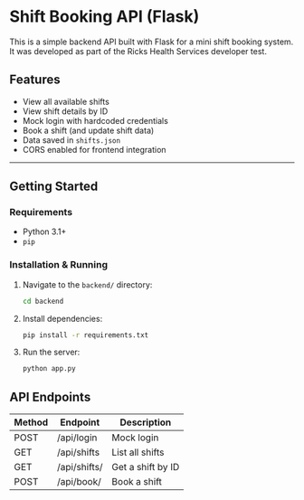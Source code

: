 # Shift Booking API (Flask)

This is a simple backend API built with Flask for a mini shift booking system. It was developed as part of the Ricks Health Services developer test.

##  Features

- View all available shifts
- View shift details by ID
- Mock login with hardcoded credentials
- Book a shift (and update shift data)
- Data saved in `shifts.json`
- CORS enabled for frontend integration

---

##  Getting Started

### Requirements

- Python 3.1+
- `pip`

### Installation & Running

1. Navigate to the `backend/` directory:
   ```bash
   cd backend

2. Install dependencies:
   ```bash
   pip install -r requirements.txt

3. Run the server:
   ```bash
   python app.py
   

## API Endpoints

| Method | Endpoint              | Description              |
|--------|-----------------------|--------------------------|
| POST   | /api/login            | Mock login               |
| GET    | /api/shifts           | List all shifts          |
| GET    | /api/shifts/<id>      | Get a shift by ID        |
| POST   | /api/book/<id>        | Book a shift             |
